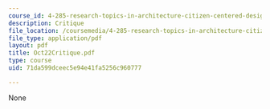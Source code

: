 ```yaml
---
course_id: 4-285-research-topics-in-architecture-citizen-centered-design-of-open-governance-systems-fall-2002
description: Critique
file_location: /coursemedia/4-285-research-topics-in-architecture-citizen-centered-design-of-open-governance-systems-fall-2002/71da599dceec5e94e41fa5256c960777_Oct22Critique.pdf
file_type: application/pdf
layout: pdf
title: Oct22Critique.pdf
type: course
uid: 71da599dceec5e94e41fa5256c960777

---
```

None